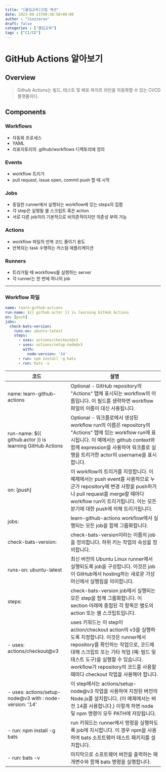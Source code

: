 ```yaml
---
title: "[몰입교육]깃헙 액션"
date: 2023-08-21T09:30:58+09:00
author : "Jinzzaroo"
draft: false
categories : ["몰입교육"]
tags : ["CI/CD"]
---
```


GitHub Actions 알아보기
===================

## Overview
> Github Actions는 빌드, 테스트 및 배포 파이프 라인을 자동화할 수 있는 CI/CD 플랫폼이다.

## Components
### Workflows 
- 자동화 프로세스
- YAML
- 리포지토리의 .github/workflows 디렉토리에 정의

### Events
- workflow 트리거
- pull request, issue open, commit push 할 때 시작

### Jobs
- 동일한 runner에서 실행되는 workflow에 있는 steps의 집합
- 각 step은 실행될 쉘 스크립트 혹은 action
- 서로 다른 job끼리 기본적으로 비의존적이지만 의존성 부여 가능

### Actions
- workflow 파일의 반복 코드 줄이기 용도
- 반복되는 task 수행하는 커스텀 애플리케이션

### Runners
- 트리거될 때 workflows를 실행하는 server
- 각 runner는 한 번에 하나의 job

---

### Workflow 파일


```yaml
name: learn-github-actions
run-name: ${{ github.actor }} is learning GitHub Actions
on: [push]
jobs:
  check-bats-version:
    runs-on: ubuntu-latest
    steps:
      - uses: actions/checkout@v3
      - uses: actions/setup-node@v3
        with:
          node-version: '14'
      - run: npm install -g bats
      - run: bats -v
```


| 코드 | 설명 |
| --- | --- |
| name: learn-github-actions | Optional - GitHub repository의 "Actions" 탭에 표시되는 workflow의 이름입니다. 이 필드를 생략하면 workflow 파일의 이름이 대신 사용됩니다. |
| run-name: ${{ github.actor }} is learning GitHub Actions | Optional - 워크플로에서 생성된 workflow run의 이름은 repository의 "Actions" 탭에 있는 workflow run에 표시됩니다. 이 예에서는 github context와 함께 expression을 사용하여 워크플로 실행을 트리거한 actor의 username을 표시합니다.|
| on: [push] | 이 workflow의 트리거를 지정합니다. 이 예제에서는 push event를 사용하므로 누군가 repository에 변경 사항을 push하거나 pull request를 merge할 때마다 workflow run이 트리거됩니다. 이는 모든 분기에 대한 push에 의해 트리거됩니다.  |
| jobs: | learn-github-actions workflow에서 실행되는 모든 job을 함께 그룹화합니다.  |
|   check-bats-version: | check-bats-version이라는 이름의 job을 정의합니다. 하위 키는 작업의 속성을 정의합니다. |
|     runs-on: ubuntu-latest | 최신 버전의 Ubuntu Linux runner에서 실행되도록 job을 구성합니다. 이것은 job이 GitHub에서 hosting하는 새로운 가상 머신에서 실행됨을 의미합니다. |
|     steps: | check-bats-version job에서 실행되는 모든 step을 함께 그룹화합니다.  이 section 아래에 중첩된 각 항목은 별도의 action 또는 쉘 스크립트입니다. |
|       - uses: actions/checkout@v3 |  uses 키워드는 이 step이 action/checkout action의 v3을 실행하도록 지정합니다. 이것은 runner에서 repository를 확인하는 작업으로, 코드에 대해 스크립트 또는 기타 작업 (예: 빌드 및 테스트 도구)을 실행할 수 있습니다. workflow가 repository의 코드를 사용할 때마다 checkout 작업을 사용해야 합니다. |
|       - uses: actions/setup-node@v3 with : node-version: '14' | 이 step에서는 actions/setup-node@v3 작업을 사용하여 지정된 버전의 Node.js를 설치합니다. (이 예제에서는 버전 14를 사용합니다.) 이렇게 하면 node 및 npm 명령이 모두 PATH에 저장됩니다. |
|       - run: npm install -g bats | run 키워드는 runner에서 명령을 실행하도록 job에 지시합니다. 이 경우 npm을 사용하여 bats 소프트웨어 테스트 패키지를 설치합니다. |
|       - run: bats -v | 마지막으로 소프트웨어 버전을 출력하는 매개변수와 함께 bats 명령을 실행합니다. |